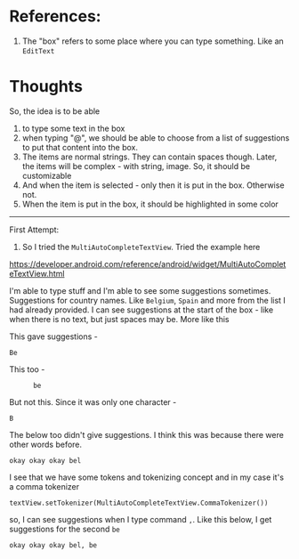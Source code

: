 # References:
1. The "box" refers to some place where
you can type something. Like an `EditText`

# Thoughts

So, the idea is to be able

1. to type some text in the box
2. when typing "@", we should be able to choose
from a list of suggestions to put that content
into the box.
3. The items are normal strings. They can contain
spaces though. Later, the items will be complex -
with string, image. So, it should be customizable
4. And when the item is selected - only then it is
put in the box. Otherwise not. 
5. When the item is put in the box, it should be
highlighted in some color

---
First Attempt:
1. So I tried the `MultiAutoCompleteTextView`. Tried the example here

https://developer.android.com/reference/android/widget/MultiAutoCompleteTextView.html

I'm able to type stuff and I'm able to see some suggestions sometimes.
Suggestions for country names. Like `Belgium`, `Spain` and more from
the list I had already provided. I can see suggestions at the start
of the box - like when there is no text, but just spaces may be.
More like this

This gave suggestions -

```
Be
```

This too -

```
      be
```

But not this. Since it was only one character -

```
B
```

The below too didn't give suggestions. I think this was because
there were other words before.

```
okay okay okay bel
```

I see that we have some tokens and tokenizing concept and in my case
it's a comma tokenizer

```
textView.setTokenizer(MultiAutoCompleteTextView.CommaTokenizer())
```

so, I can see suggestions when I type command `,`. Like this below,
I get suggestions for the second `be`

```
okay okay okay bel, be
```
